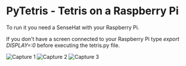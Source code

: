 # PyTetris - Tetris on a Raspberry Pi

To run it you need a SenseHat with your Raspberry Pi.

If you don't have a screen connected to your Raspberry Pi type *export DISPLAY=:0* before executing the tetris.py file.

![Capture 1](http://imgur.com/jJTLU64.jpg "")
![Capture 2](http://imgur.com/ZvxPepf.jpg "")
![Capture 3](http://imgur.com/xhAvtN9.jpg "")
